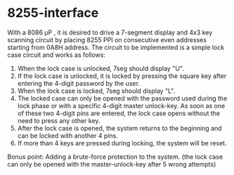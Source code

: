 # 8255-interface
With a 8086 µP , it is desired to drive a 7-segment display and 4x3 key scanning circuit by placing 8255 PPI on consecutive even addresses starting from 0A8H address.
The circuit to be implemented is a simple lock case circuit and works as follows:
1) When the lock case is unlocked, 7seg should display "U".
2) If the lock case is unlocked, it is locked by pressing the square key after entering the 4-digit password by the user.
3) When the lock case is locked, 7seg should display "L".
4) The locked case can only be opened with the password used during the lock phase or with a specific 4-digit master unlock-key. As soon as one of these two 4-digit pins are entered, the lock case opens without the need to press any other key.
5) After the lock case is opened, the system returns to the beginning and can be locked with another 4 pins.
6) If more than 4 keys are pressed during locking, the system will be reset.

Bonus point: Adding a brute-force protection to the system. (the lock case can only be opened with the master-unlock-key after 5 wrong attempts)
